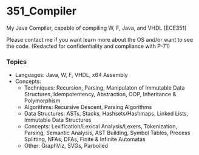 # 351_Compiler
My Java Compiler, capable of compiling W, F, Java, and VHDL [ECE351]

Please contact me if you want learn more about the OS and/or want to see the code.
(Redacted for confidentiality and compliance with P-71)

### Topics

- Languages: Java, W, F, VHDL, x64 Assembly
- Concepts:
  - Techniques: Recursion, Parsing, Manipulaton of Immutable Data Structures, Idempotentency, Abstraction, OOP, Inheritance & Polymorphism
  - Algorithms: Recursive Descent, Parsing Algorithms
  - Data Structures: ASTs, Stacks, Hashsets/Hashmaps, Linked Lists, Immutable Data Structures
  - Concepts: Lexification/Lexical Analysis/Lexers, Tokenization, Parsing, Semantic Analysis, AST Building, Symbol Tables, Process Splitting, NFAs, DFAs, Finite & Infinite Automatas
  - Other: GraphViz, SVGs, Parboiled
